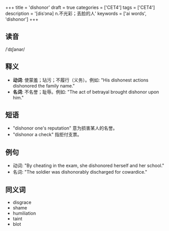 +++
title = 'dishonor'
draft = true
categories = ['CET4']
tags = ['CET4']
description = '[disˈɔnə] n.不光彩；丢脸的人'
keywords = ['ai words', 'dishonor']
+++

## 读音
/ˈdɪʃənər/

## 释义
- **动词**: 使蒙羞；玷污；不履行（义务）。例如: "His dishonest actions dishonored the family name."
- **名词**: 不名誉；耻辱。例如: "The act of betrayal brought dishonor upon him."

## 短语
- "dishonor one's reputation" 意为损害某人的名誉。
- "dishonor a check" 指拒付支票。

## 例句
- 动词: "By cheating in the exam, she dishonored herself and her school."
- 名词: "The soldier was dishonorably discharged for cowardice."

## 同义词
- disgrace
- shame
- humiliation
- taint
- blot
